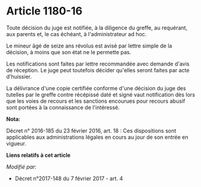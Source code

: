 # Article 1180-16

Toute décision du juge est notifiée, à la diligence du greffe, au requérant, aux parents et, le cas échéant, à
l'administrateur ad hoc.

Le mineur âgé de seize ans révolus est avisé par lettre simple de la décision, à moins que son état ne le permette pas.

Les notifications sont faites par lettre recommandée avec demande d'avis de réception. Le juge peut toutefois décider
qu'elles seront faites par acte d'huissier.

La délivrance d'une copie certifiée conforme d'une décision du juge des tutelles par le greffe contre récépissé daté et signé
vaut notification dès lors que les voies de recours et les sanctions encourues pour recours abusif sont portées à la
connaissance de l'intéressé.

**Nota:**

Décret n° 2016-185 du 23 février 2016, art. 18 : Ces dispositions sont applicables aux administrations légales en cours au
jour de son entrée en vigueur.

**Liens relatifs à cet article**

_Modifié par_:

  - Décret n°2017-148 du 7 février 2017 - art. 4
